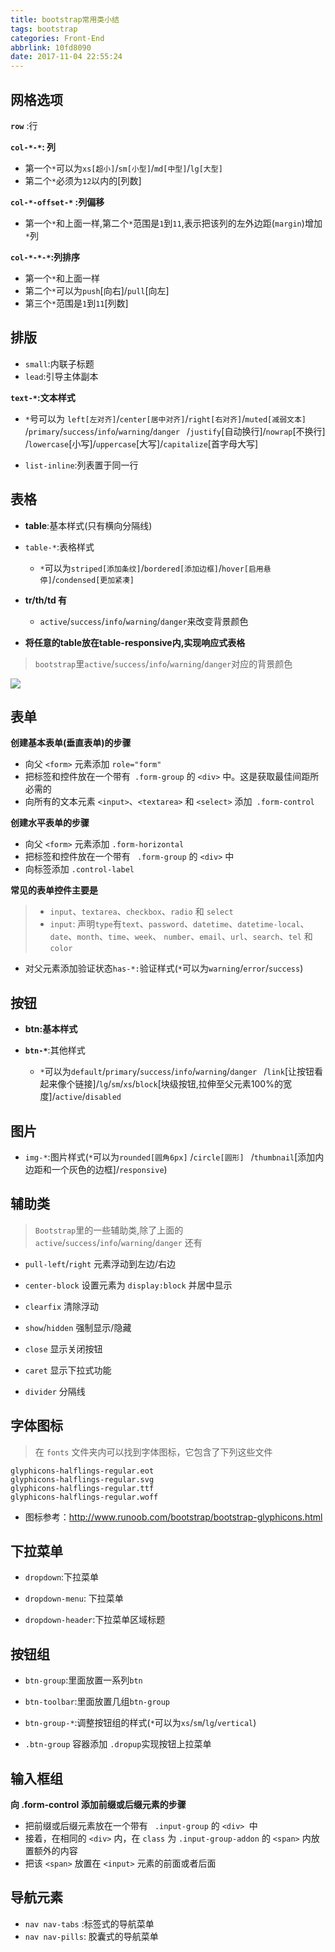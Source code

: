 ```yaml
---
title: bootstrap常用类小结
tags: bootstrap
categories: Front-End
abbrlink: 10fd8090
date: 2017-11-04 22:55:24
---
```


网格选项
---

**`row`** :行

**`col-*-*`: 列**

- 第一个`*`可以为`xs[超小]`/`sm[小型]`/`md[中型]`/`lg[大型]`
- 第二个`*`必须为`12`以内的[列数]

**`col-*-offset-*` :列偏移**

- 第一个`*`和上面一样,第二个`*`范围是`1`到`11`,表示把该列的左外边距(`margin`)增加`*`列

**`col-*-*-*`:列排序**

- 第一个`*`和上面一样
- 第二个`*`可以为`push`[向右]/`pull`[向左]
- 第三个`*`范围是`1`到`11`[列数]

排版
---

- `small`:内联子标题
- `lead`:引导主体副本

**`text-*`:文本样式**

- `*`号可以为 
`left[左对齐]`/`center[居中对齐]`/`right[右对齐]`/`muted[减弱文本]` 
/`primary`/`success`/`info`/`warning`/`danger `
/`justify`[自动换行]/`nowrap`[不换行] 
/`lowercase`[小写]/`uppercase`[大写]/`capitalize`[首字母大写]

- `list-inline`:列表置于同一行

表格
---

- **table**:基本样式(只有横向分隔线)
- `table-*`:表格样式
  - `*`可以为`striped[添加条纹]`/`bordered[添加边框]`/`hover[启用悬停]`/`condensed[更加紧凑]`
 
- **tr/th/td 有** 
  - `active`/`success`/`info`/`warning`/`danger`来改变背景颜色
  
- **将任意的table放在table-responsive内,实现响应式表格**

> `bootstrap`里`active`/`success`/`info`/`warning`/`danger`对应的背景颜色

![](http://img.blog.csdn.net/20160530130233175)

表单
---

**创建基本表单(垂直表单)的步骤**

- 向父 `<form>` 元素添加 `role="form"`
- 把标签和控件放在一个带有` .form-group` 的 `<div>` 中。这是获取最佳间距所必需的
- 向所有的文本元素 `<input>`、`<textarea>` 和 `<select>` 添加` .form-control`

**创建水平表单的步骤**

- 向父 `<form>` 元素添加  `.form-horizontal`
- 把标签和控件放在一个带有 ` .form-group` 的 `<div>` 中
- 向标签添加 `.control-label`


**常见的表单控件主要是**

> - `input`、`textarea`、`checkbox`、`radio` 和 `select`
> - `input`: 声明`type`有`text`、`password`、`datetime`、`datetime-local`、`date`、`month`、`time`、`week`、 `number`、`email`、`url`、`search`、`tel` 和 `color`

- 对父元素添加验证状态`has-*:`验证样式(`*`可以为`warning`/`error`/`success`)

按钮
---

- **btn:基本样式**

- **`btn-*`**:其他样式
  - `*`可以为`default`/`primary`/`success`/`info`/`warning`/`danger `
/`link`[让按钮看起来像个链接]/`lg`/`sm`/`xs`/`block`[块级按钮,拉伸至父元素100%的宽度]/`active`/`disabled`

图片
---

- `img-*`:图片样式(`*`可以为`rounded[圆角6px]` 
/`circle[圆形] `
/`thumbnail`[添加内边距和一个灰色的边框]/`responsive`)


辅助类
---

> `Bootstrap`里的一些辅助类,除了上面的`active`/`success`/`info`/`warning`/`danger` 还有 

- `pull-left`/`right` 元素浮动到左边/右边 
- `center-block` 设置元素为 `display:block` 并居中显示 
- `clearfix` 清除浮动 
- `show`/`hidden` 强制显示/隐藏

- `close` 显示关闭按钮 
- `caret` 显示下拉式功能 
- `divider` 分隔线

字体图标
---

> 在 `fonts` 文件夹内可以找到字体图标，它包含了下列这些文件

```
glyphicons-halflings-regular.eot
glyphicons-halflings-regular.svg
glyphicons-halflings-regular.ttf
glyphicons-halflings-regular.woff
```

- 图标参考：http://www.runoob.com/bootstrap/bootstrap-glyphicons.html


下拉菜单
---

- `dropdown`:下拉菜单

- `dropdown-menu`: 下拉菜单

- `dropdown-header`:下拉菜单区域标题

按钮组
---

- `btn-group`:里面放置一系列`btn`

- `btn-toolbar`:里面放置几组`btn-group`

- `btn-group-*`:调整按钮组的样式(`*`可以为`xs`/`sm`/`lg`/`vertical`)

- `.btn-group` 容器添加 `.dropup`实现按钮上拉菜单

输入框组
---

**向 .form-control 添加前缀或后缀元素的步骤**

- 把前缀或后缀元素放在一个带有 ` .input-group` 的 `<div> `中
- 接着，在相同的 `<div>` 内，在 `class` 为 `.input-group-addon` 的 `<span>` 内放置额外的内容
- 把该 `<span>` 放置在 `<input>` 元素的前面或者后面

导航元素
---

- `nav nav-tabs` :标签式的导航菜单 
- `nav nav-pills`: 胶囊式的导航菜单 
